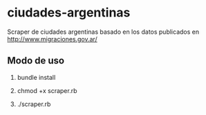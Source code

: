 ciudades-argentinas
===================

Scraper de ciudades argentinas basado en los datos publicados en http://www.migraciones.gov.ar/

Modo de uso
-----------

1. bundle install

2. chmod +x scraper.rb

3. ./scraper.rb
